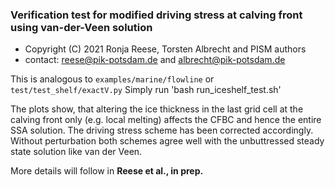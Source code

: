 ### Verification test for modified driving stress at calving front using van-der-Veen solution

- Copyright (C) 2021 Ronja Reese, Torsten Albrecht and PISM authors
- contact: reese@pik-potsdam.de and albrecht@pik-potsdam.de

This is analogous to `examples/marine/flowline` or `test/test_shelf/exactV.py`
Simply run 'bash run_iceshelf_test.sh'


The plots show, that altering the ice thickness in the last grid cell at the calving front only (e.g. local melting) affects the CFBC and hence the entire SSA solution. The driving stress scheme has been corrected accordingly. Without perturbation both schemes agree well with the unbuttressed steady state solution like van der Veen.

More details will follow in **Reese et al., in prep.**
